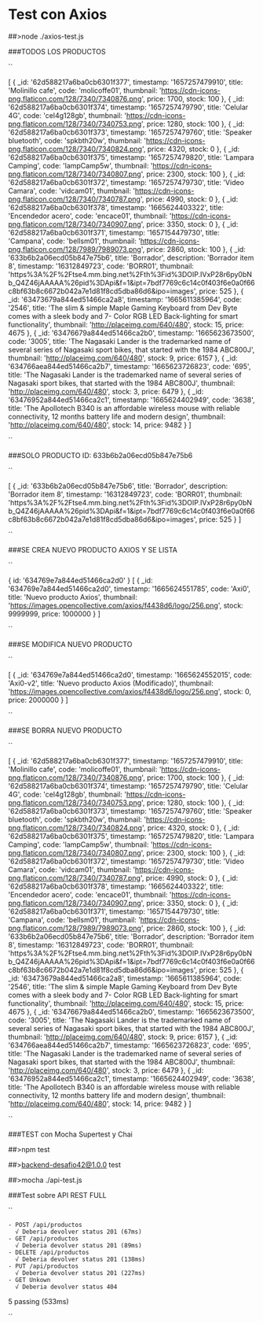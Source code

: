 # Test con Axios

##>node ./axios-test.js

###TODOS LOS PRODUCTOS


``


[
  {
    _id: '62d588217a6ba0cb6301f377',
    timestamp: '1657257479910',
    title: 'Molinillo cafe',
    code: 'molicoffe01',
    thumbnail: 'https://cdn-icons-png.flaticon.com/128/7340/7340876.png',
    price: 1700,
    stock: 100
  },
  {
    _id: '62d588217a6ba0cb6301f374',
    timestamp: '1657257479790',
    title: 'Celular 4G',
    code: 'cel4g128gb',
    thumbnail: 'https://cdn-icons-png.flaticon.com/128/7340/7340753.png',
    price: 1280,
    stock: 100
  },
  {
    _id: '62d588217a6ba0cb6301f373',
    timestamp: '1657257479760',
    title: 'Speaker bluetooth',
    code: 'spkbth20w',
    thumbnail: 'https://cdn-icons-png.flaticon.com/128/7340/7340824.png',
    price: 4320,
    stock: 0
  },
  {
    _id: '62d588217a6ba0cb6301f375',
    timestamp: '1657257479820',
    title: 'Lampara Camping',
    code: 'lampCamp5w',
    thumbnail: 'https://cdn-icons-png.flaticon.com/128/7340/7340807.png',
    price: 2300,
    stock: 100
  },
  {
    _id: '62d588217a6ba0cb6301f372',
    timestamp: '1657257479730',
    title: 'Video Camara',
    code: 'vidcam01',
    thumbnail: 'https://cdn-icons-png.flaticon.com/128/7340/7340787.png',
    price: 4990,
    stock: 0
  },
  {
    _id: '62d588217a6ba0cb6301f378',
    timestamp: '1665624403322',
    title: 'Encendedor acero',
    code: 'encace01',
    thumbnail: 'https://cdn-icons-png.flaticon.com/128/7340/7340907.png',
    price: 3350,
    stock: 0
  },
  {
    _id: '62d588217a6ba0cb6301f371',
    timestamp: '1657154479730',
    title: 'Campana',
    code: 'bellsm01',
    thumbnail: 'https://cdn-icons-png.flaticon.com/128/7989/7989073.png',
    price: 2860,
    stock: 100
  },
  {
    _id: '633b6b2a06ecd05b847e75b6',
    title: 'Borrador',
    description: 'Borrador item 8',
    timestamp: '16312849723',
    code: 'BORR01',
    thumbnail: 'https%3A%2F%2Ftse4.mm.bing.net%2Fth%3Fid%3DOIP.IVxP28r6py0bNb_Q4Z46jAAAAA%26pid%3DApi&f=1&ipt=7bdf7769c6c14c0f403f6e0a0f66c8bf63b8c6672b042a7e1d81f8cd5dba86d6&ipo=images',
    price: 525
  },
  {
    _id: '63473679a844ed51466ca2a8',
    timestamp: '1665611385964',
    code: '2546',
    title: 'The slim & simple Maple Gaming Keyboard from Dev Byte comes with a sleek body and 7- Color RGB LED Back-lighting for smart functionality',
    thumbnail: 'http://placeimg.com/640/480',
    stock: 15,
    price: 4675
  },
  {
    _id: '63476679a844ed51466ca2b0',
    timestamp: '1665623673500',
    code: '3005',
    title: 'The Nagasaki Lander is the trademarked name of several series of Nagasaki sport bikes, that started with the 1984 ABC800J',
    thumbnail: 'http://placeimg.com/640/480',
    stock: 9,
    price: 6157
  },
  {
    _id: '634766aea844ed51466ca2b7',
    timestamp: '1665623726823',
    code: '695',
    title: 'The Nagasaki Lander is the trademarked name of several series of Nagasaki sport bikes, that started with the 1984 ABC800J',
    thumbnail: 'http://placeimg.com/640/480',
    stock: 3,
    price: 6479
  },
  {
    _id: '63476952a844ed51466ca2c1',
    timestamp: '1665624402949',
    code: '3638',
    title: 'The Apollotech B340 is an affordable wireless mouse with reliable connectivity, 12 months battery life and modern design',
    thumbnail: 'http://placeimg.com/640/480',
    stock: 14,
    price: 9482
  }
]

``

###SOLO PRODUCTO ID: 633b6b2a06ecd05b847e75b6

``

[
  {
    _id: '633b6b2a06ecd05b847e75b6',
    title: 'Borrador',
    description: 'Borrador item 8',
    timestamp: '16312849723',
    code: 'BORR01',
    thumbnail: 'https%3A%2F%2Ftse4.mm.bing.net%2Fth%3Fid%3DOIP.IVxP28r6py0bNb_Q4Z46jAAAAA%26pid%3DApi&f=1&ipt=7bdf7769c6c14c0f403f6e0a0f66c8bf63b8c6672b042a7e1d81f8cd5dba86d6&ipo=images',
    price: 525
  }
]

``

###SE CREA NUEVO PRODUCTO AXIOS Y SE LISTA

``

{ id: '634769e7a844ed51466ca2d0' }
[
  {
    _id: '634769e7a844ed51466ca2d0',
    timestamp: '1665624551785',
    code: 'Axi0',
    title: 'Nuevo producto Axios',
    thumbnail: 'https://images.opencollective.com/axios/f4438d6/logo/256.png',
    stock: 9999999,
    price: 1000000
  }
]

``

###SE MODIFICA NUEVO PRODUCTO

``

[
  {
    _id: '634769e7a844ed51466ca2d0',
    timestamp: '1665624552015',
    code: 'Axi0-v2',
    title: 'Nuevo producto Axios (Modificado)',
    thumbnail: 'https://images.opencollective.com/axios/f4438d6/logo/256.png',
    stock: 0,
    price: 2000000
  }
]

``

###SE BORRA NUEVO PRODUCTO

``

[
  {
    _id: '62d588217a6ba0cb6301f377',
    timestamp: '1657257479910',
    title: 'Molinillo cafe',
    code: 'molicoffe01',
    thumbnail: 'https://cdn-icons-png.flaticon.com/128/7340/7340876.png',
    price: 1700,
    stock: 100
  },
  {
    _id: '62d588217a6ba0cb6301f374',
    timestamp: '1657257479790',
    title: 'Celular 4G',
    code: 'cel4g128gb',
    thumbnail: 'https://cdn-icons-png.flaticon.com/128/7340/7340753.png',
    price: 1280,
    stock: 100
  },
  {
    _id: '62d588217a6ba0cb6301f373',
    timestamp: '1657257479760',
    title: 'Speaker bluetooth',
    code: 'spkbth20w',
    thumbnail: 'https://cdn-icons-png.flaticon.com/128/7340/7340824.png',
    price: 4320,
    stock: 0
  },
  {
    _id: '62d588217a6ba0cb6301f375',
    timestamp: '1657257479820',
    title: 'Lampara Camping',
    code: 'lampCamp5w',
    thumbnail: 'https://cdn-icons-png.flaticon.com/128/7340/7340807.png',
    price: 2300,
    stock: 100
  },
  {
    _id: '62d588217a6ba0cb6301f372',
    timestamp: '1657257479730',
    title: 'Video Camara',
    code: 'vidcam01',
    thumbnail: 'https://cdn-icons-png.flaticon.com/128/7340/7340787.png',
    price: 4990,
    stock: 0
  },
  {
    _id: '62d588217a6ba0cb6301f378',
    timestamp: '1665624403322',
    title: 'Encendedor acero',
    code: 'encace01',
    thumbnail: 'https://cdn-icons-png.flaticon.com/128/7340/7340907.png',
    price: 3350,
    stock: 0
  },
  {
    _id: '62d588217a6ba0cb6301f371',
    timestamp: '1657154479730',
    title: 'Campana',
    code: 'bellsm01',
    thumbnail: 'https://cdn-icons-png.flaticon.com/128/7989/7989073.png',
    price: 2860,
    stock: 100
  },
  {
    _id: '633b6b2a06ecd05b847e75b6',
    title: 'Borrador',
    description: 'Borrador item 8',
    timestamp: '16312849723',
    code: 'BORR01',
    thumbnail: 'https%3A%2F%2Ftse4.mm.bing.net%2Fth%3Fid%3DOIP.IVxP28r6py0bNb_Q4Z46jAAAAA%26pid%3DApi&f=1&ipt=7bdf7769c6c14c0f403f6e0a0f66c8bf63b8c6672b042a7e1d81f8cd5dba86d6&ipo=images',
    price: 525
  },
  {
    _id: '63473679a844ed51466ca2a8',
    timestamp: '1665611385964',
    code: '2546',
    title: 'The slim & simple Maple Gaming Keyboard from Dev Byte comes with a sleek body and 7- Color RGB LED Back-lighting for smart functionality',
    thumbnail: 'http://placeimg.com/640/480',
    stock: 15,
    price: 4675
  },
  {
    _id: '63476679a844ed51466ca2b0',
    timestamp: '1665623673500',
    code: '3005',
    title: 'The Nagasaki Lander is the trademarked name of several series of Nagasaki sport bikes, that started with the 1984 ABC800J',
    thumbnail: 'http://placeimg.com/640/480',
    stock: 9,
    price: 6157
  },
  {
    _id: '634766aea844ed51466ca2b7',
    timestamp: '1665623726823',
    code: '695',
    title: 'The Nagasaki Lander is the trademarked name of several series of Nagasaki sport bikes, that started with the 1984 ABC800J',
    thumbnail: 'http://placeimg.com/640/480',
    stock: 3,
    price: 6479
  },
  {
    _id: '63476952a844ed51466ca2c1',
    timestamp: '1665624402949',
    code: '3638',
    title: 'The Apollotech B340 is an affordable wireless mouse with reliable connectivity, 12 months battery life and modern design',
    thumbnail: 'http://placeimg.com/640/480',
    stock: 14,
    price: 9482
  }
]

``


###TEST con Mocha Supertest y Chai

##>npm test

##>backend-desafio42@1.0.0 test

##>mocha ./api-test.js



###Test sobre API REST FULL

``

    - POST /api/productos
      √ Deberia devolver status 201 (67ms)
    - GET /api/productos
      √ Deberia devolver status 201 (89ms)
    - DELETE /api/productos
      √ Deberia devolver status 201 (138ms)
    - PUT /api/productos
      √ Deberia devolver status 201 (227ms)
    - GET Unkown
      √ Deberia devolver status 404

  5 passing (533ms)

``